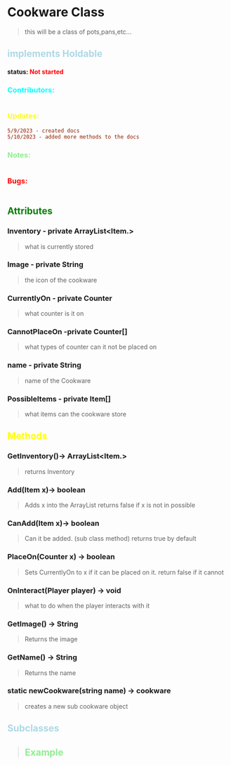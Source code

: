 # Cookware Class 
> this will be a class of pots,pans,etc...
##  <span style="color:lightblue;">implements Holdable</span>
#### status: <span style="color:red;">Not started</span>
### <span style="color:cyan;">Contributors:</span>
<!--put your names here between the ``` if you worked on it, and put what you did-->
```diff 
```
### <span style="color:yellow;">Updates:</span>
```diff
5/9/2023 - created docs
5/10/2023 - added more methods to the docs
```
### <span style="color:lightgreen;">Notes:</span>
```diff

```
### <span style="color:red;">Bugs:</span>
```diff
```
## <span style="color:green;">Attributes</span>

### **Inventory** - private ArrayList<Item.>
> what is currently stored

### **Image** - private String
> the icon of the cookware

### **CurrentlyOn** - private Counter
> what counter is it on

### **CannotPlaceOn** -private Counter[]
> what types of counter can it not be placed on

### **name** - private String
> name of the Cookware

### **PossibleItems** - private Item[]
> what items can the cookware store

## <span style="color:yellow;">Methods</span>

### **GetInventory()**-> ArrayList<Item.>
>returns Inventory 

### **Add(Item x)**-> boolean
>Adds x into the ArrayList returns false if x is not in possible

### **CanAdd(Item x)**-> boolean
>Can it be added. (sub class method) returns true by default

### **PlaceOn(Counter x)** -> boolean
>Sets CurrentlyOn to x if it can be placed on it. return false if it cannot

### **OnInteract(Player player)** -> void
>what to do when the player interacts with it

### **GetImage()** -> String
>Returns the image 

### **GetName()** -> String
>Returns the name 

### **static newCookware(string name)** -> cookware
>creates a new sub cookware object


## <span style="color:lightblue;">Subclasses</span>
> ## <span style="color:lightgreen;">Example</span>   
```java
```
